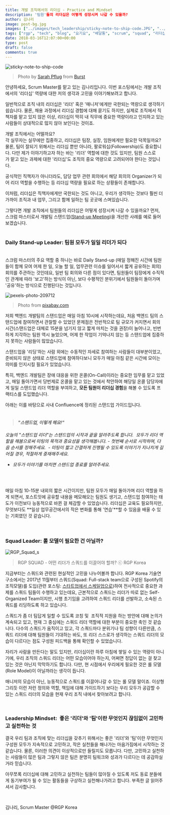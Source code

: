 ```yaml
---
title: 개발 조직에서의 리더십 - Practice and Mindset
description: '팀원'들의 리더십은 어떻게 성장시켜 나갈 수 있을까?
author: 김나리
image: post-bg.jpg
images: ["../images/tech_leadership/sticky-note-to-ship-code.JPG", "../images/tech_leadership/pexels-photo-209712.JPEG", "../images/tech_leadership/RGP_Squad_s.JPG"]
tags: ["rgp", "tech", "blog", "요기요", "배달통", "scrum", "squad", "리더십", "개발리더십"]
date: 2018-03-16T12:07:00+00:00
type: post
draft: false
comments: true
---
```


![sticky-note-to-ship-code]

> Photo by [Sarah Pflug](https://burst.shopify.com/@sarahpflugphoto) from [Burst](https://burst.shopify.com/teamwork) 

안녕하세요, Scrum Master를 맡고 있는 김나리입니다. 이번 포스팅에서는 개발 조직에서의 '리더십' 역량에 대한 저의 생각과 고민을 이야기해보려고 합니다.

일반적으로 조직 내의 리더십은 '리더' 혹은 '매니저'에게만 국한되는 역량으로 생각하기 쉽습니다. 물론, 채용 과정에서 리더십 경험에 대해 묻기도 하지만, 실제로 조직에서 직책자를 맡고 있지 않은 이상, 리더십이 딱히 내 직무에 중요한 역량이라고 인지하고 있는 사람들이 상대적으로 많지 않아 보인다는 것이죠.


개발 조직에서는 어떨까요? <br>
각 실무자는 실무에만 집중하고, 리더십은 팀장, 실장, 임원에게만 필요한 덕목일까요? 물론, 팀이 잘되기 위해서는 리더십 뿐만 아니라, 팔로워십(Followership)도 중요합니다. 다만 제가 이야기하고자 하는 바는 '리더' 역할에 대한 것도 있지만, 팀원 스스로가 맡고 있는 과제에 대한 '리더십'도 조직의 중요 역량으로 고려되어야 한다는 것입니다.

공식적인 직책자가 아니더라도, 담당 업무 관련 회의에서 해당 회의의 Organizer가 되어 리더 역할을 수행하는 등 리더십 역량을 필요로 하는 상황들이 존재합니다.

이처럼, 리더십은 직책자에게만 국한되는 것도 아니고, 우리가 생각하는 것보다 훨씬 더 가까이 조직과 내 업무, 그리고 함께 일하는 팀 곳곳에 스며있습니다.

그렇다면 개발 조직에서 팀원들의 리더십은 어떻게 성장시켜 나갈 수 있을까요? 먼저, 스크럼 마스터로서 개발팀 스탠드업([Stand-up Meeting](https://en.wikipedia.org/wiki/Stand-up_meeting))을 개선한 사례를 예로 들어 보겠습니다. <br /><br />


### Daily Stand-up Leader: 팀원 모두가 일일 리더가 되다

<br> 스크럼 마스터의 주요 역할 중 하나는 바로 Daily Stand-up (매일 정해진 시간에 팀원들이 함께 모여 어제 한 일, 오늘 할 일, 업무관련 이슈를 일어서서 짧게 공유하는 회의) 회의를 주관하는 것인데요,
일반 팀 회의와 다른 점이 있다면, 팀원들이 팀장에게 수직적인 관계에 따라 '보고'하는 방식이 아닌, 보다 수평적인 분위기에서 팀원들이 돌아가며 '공유'하는 방식으로 진행된다는 것입니다. <br />

![pexels-photo-209712]
> Photo from [pixabay.com](https://pixabay.com/en/play-stone-network-networked-1237458/)

저희 백엔드 개발팀의 스탠드업은 매일 아침 10시에 시작하는데요, 처음 백엔드 팀의 스탠드업에 참여하면서 관찰할 수 있었던 문제점은 전반적으로 팀 규모가 커지면서 회의 시간(스탠드업은 대체로 15분을 넘기지 않고 짧게 마치는 것을 권장)이 늘어나고, 빈번하게 지각하는 팀원 역시 늘었으며, 어제 한 작업이 기억나지 않는 등 스탠드업에 집중하지 못하는 사람들이 많았습니다.

스탠드업을 '리딩'하는 사람 외에는 수동적인 자세로 참여하는 사람들이 대부분이었고, 준비되지 않은 상태로 스탠드업에 참여하다보니 모두가 매일 아침 같은 시간에 모이는 의미를 인지시킬 필요가 있었습니다.

특히, 백엔드 개발팀은 장애 대응을 위한 온콜(On-Call)이라는 중요한 임무를 맡고 있었고, 매일 돌아가면서 당번제로 온콜을 맡고 있는 것에서 착안하여 해당일 온콜 담당자에게 일일 스탠드업 리더 역할을 부여하고, **모든 팀원이 리더십 경험**을 해볼 수 있도록 프랙티스를 도입했습니다.

아래는 이를 바탕으로 사내 Confluence에 정리된 스탠드업 가이드입니다.<br><br />


> #### _"스탠드업, 이렇게 해요!"_
_오늘의 "스탠드업 리더"는 스탠드업의 시작과 끝을 알려주도록 합니다. 
모두가 리더 역할을 해봄으로써 미팅의 목적과 중요성을 생각해봅니다._
- _첫번째 순서로 시작하며, 다음 순서를 정해주세요._ 
- _미팅이 짧고 간결하게 진행될 수 있도록 이야기가 지나치게 길어질 경우, 적절하게 중재해주세요._
- _모두가 이야기를 마치면 스탠드업 종료를 알려주세요._


  

<br> 매일 아침 10-15분 내외의 짧은 시간이지만, 팀원 모두가 매일 돌아가며 리더 역할을 하게 되면서, 포스트잇에 공유할 내용을 메모해오는 팀원도 생기고, 스탠드업 참여하는 태도가 이전보다 능동적으로 바뀐 걸 체감할 수 있었습니다.
리더십은 교육도 필요하지만, 무엇보다도 **일상 업무공간에서의 작은 변화를 통해 '연습'**할 수 있음을 배울 수 있는 기회였던 것 같습니다. <br>
 <br /><br />

### Squad Leader: 롤 모델이 필요한 건 아닐까? <br >

![RGP_Squad_s]
> RGP SQUAD - 어떤 리더가 스쿼드를 이끌어야 할까? ⓒ RGP Korea


지금부터는 스쿼드와 관련된 현실적인 고민을 나누어볼까 합니다.
RGP Korea 기술연구소에서는 2017년 11월부터 스쿼드(Squad: Full-stack team으로 구성된 Spotify의 조직모델)를 도입(관련 포스팅: [스타트업에서 스케일업으로](https://rgpkorea.github.io/posts/rgpkorea-startup-to-scaleup/))하여 전사적으로 중요한 과제를 스쿼드 팀들이 수행하고 있는데요,
근본적으로 스쿼드는 리더가 따로 없는 Self-Organized Team이지만, 시행 초기임을 고려하여 스쿼드 리더를 선발하고, 소속된 스쿼드를 리딩하도록 하고 있습니다.


스쿼드가 좀 더 팀답게 일할 수 있도록 코칭 및  조직적 지원을 하는 방안에 대해 논의가 계속되고 있고, 현재 그 중심에는 스쿼드 리더 역할에 대한 부분이 중요한 축인 것 같습니다.
다수의 스쿼드가 움직이고 있고, 각 스쿼드마다 분위기나 팀 성향이 다른만큼, 스쿼드 리더에 대해 팀원들이 기대하는 바도, 또 리더 스스로가 생각하는 스쿼드 리더의 모습이 다르다는 점도 구성원 피드백을 통해 확인할 수 있었습니다.


자리가 사람을 만든다는 말도 있지만, 리더십이란 하루 아침에 쌓일 수 있는 역량이 아니기에, 우리 조직의 스쿼드 리더는 어떤 모습이어야 하는지, 어쩌면 정답이 없는 걸 찾고 있는 것은 아닌지 막막하기도 합니다.
다만, 현 시점에서 우리에게 필요한 것은 롤 모델(Role Model)이 아닐까라는 생각이 듭니다.


매니저의 모습이 아닌, 능동적으로 스쿼드를 이끌어나갈 수 있는 롤 모델 말이죠.
이상형 그리듯 이런 저런 정의와 역할, 책임에 대해 가이드하기 보다는 우리 모두가 공감할 수 있는 스쿼드 리더의 모습을 현재 우리 조직 내에서 찾아보려고 합니다.

<br />

### Leadership Mindset:  좋은 '리더'와 '팀'이란 무엇인지 끊임없이 고민하고 실천하는 것 
결국 우리 팀과 조직에 맞는 리더십을 갖추기 위해서는 좋은 '리더'와 '팀'이란 무엇인지 구성원 모두가 지속적으로 고민하고, 작은 실천들을 해나가는 마음가짐에서 시작하는 것 같습니다.
물론, 이러한 의견이 이상적으로만 들릴지도 모릅니다. 다만, 고민하고 실천하는 사람들이 많은 팀과 그렇지 않은 팀은 분명히 팀워크와 성과가 다르다는 데 공감하실 거라 믿습니다.

아무쪼록 리더십에 대해 고민하고 실천하는 팀들이 많아질 수 있도록 저도 동료 분들에게 동기부여가 될 수 있는 활동들을 구상하고 실천해나가려고 합니다.
부족한 글 읽어주셔서 감사합니다.

<br>

김나리, Scrum Master @RGP Korea

[sticky-note-to-ship-code]:
../images/tech_leadership/sticky-note-to-ship-code.JPG

[pexels-photo-209712]:
../images/tech_leadership/pexels-photo-209712.JPEG

[RGP_Squad_s]:
../images/tech_leadership/RGP_Squad_s.JPG

